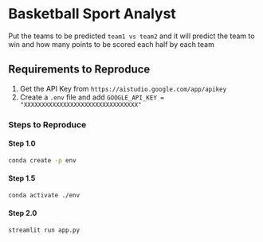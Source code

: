 # Basketball Sport Analyst
Put the teams to be predicted `team1 vs team2` and it will predict the team to win 
and how many points to be scored each half by each team

## Requirements to Reproduce
1. Get the API Key from `https://aistudio.google.com/app/apikey`
2. Create a `.env` file and add `GOOGLE_API_KEY = "XXXXXXXXXXXXXXXXXXXXXXXXXXXXXXXX"`

### Steps to Reproduce

#### Step 1.0
```bash
conda create -p env
```


#### Step 1.5
```bash
conda activate ./env
```



#### Step 2.0
```bash
streamlit run app.py
```
